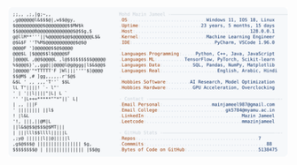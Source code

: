 <picture>
  <source srcset="https://raw.githubusercontent.com/mmazinjameel/mmazinjameel/main/dark_mode.svg?v=1745158122" media="(prefers-color-scheme: dark)">
  <img src="https://raw.githubusercontent.com/mmazinjameel/mmazinjameel/main/light_mode.svg?v=1745158122">
</picture>
